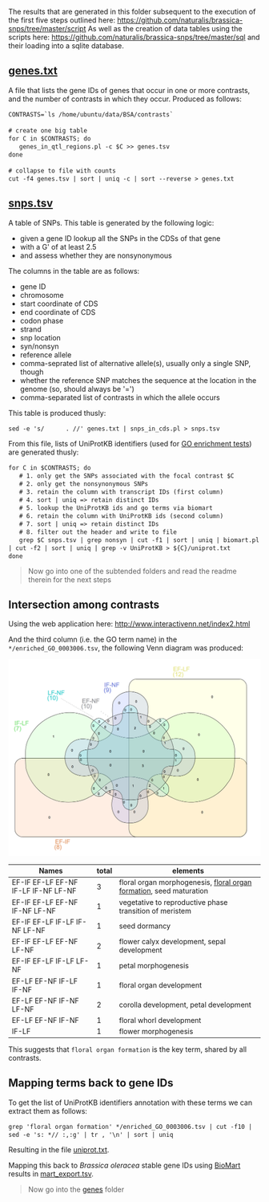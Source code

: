 The results that are generated in this folder subsequent to the execution of the 
first five steps outlined here: https://github.com/naturalis/brassica-snps/tree/master/script
As well as the creation of data tables using the scripts here: https://github.com/naturalis/brassica-snps/tree/master/sql
and their loading into a sqlite database.

## [genes.txt](genes.txt)

A file that lists the gene IDs of genes that occur in one or more contrasts, and the
number of contrasts in which they occur. Produced as follows:

```shell
CONTRASTS=`ls /home/ubuntu/data/BSA/contrasts`

# create one big table
for C in $CONTRASTS; do 
   genes_in_qtl_regions.pl -c $C >> genes.tsv
done

# collapse to file with counts
cut -f4 genes.tsv | sort | uniq -c | sort --reverse > genes.txt
```

## [snps.tsv](snps.tsv)

A table of SNPs. This table is generated by the following logic:

- given a gene ID lookup all the SNPs in the CDSs of that gene
- with a G' of at least 2.5
- and assess whether they are nonsynonymous

The columns in the table are as follows:

- gene ID
- chromosome
- start coordinate of CDS
- end coordinate of CDS
- codon phase
- strand
- snp location
- syn/nonsyn
- reference allele
- comma-seprated list of alternative allele(s), usually only a single SNP, though
- whether the reference SNP matches the sequence at the location in the genome (so, should always be '=')
- comma-separated list of contrasts in which the allele occurs

This table is produced thusly:

```shell
sed -e 's/      . //' genes.txt | snps_in_cds.pl > snps.tsv
```

From this file, lists of UniProtKB identifiers (used for 
[GO enrichment tests](http://bioinfo.cau.edu.cn/agriGO)) are generated thusly:

```shell
for C in $CONTRASTS; do
   # 1. only get the SNPs associated with the focal contrast $C
   # 2. only get the nonsynonymous SNPs
   # 3. retain the column with transcript IDs (first column)
   # 4. sort | uniq => retain distinct IDs
   # 5. lookup the UniProtKB ids and go terms via biomart
   # 6. retain the column with UniProtKB ids (second column)
   # 7. sort | uniq => retain distinct IDs
   # 8. filter out the header and write to file 
   grep $C snps.tsv | grep nonsyn | cut -f1 | sort | uniq | biomart.pl | cut -f2 | sort | uniq | grep -v UniProtKB > ${C}/uniprot.txt
done
```

> Now go into one of the subtended folders and read the readme therein for the next steps

## Intersection among contrasts

Using the web application here: http://www.interactivenn.net/index2.html

And the third column (i.e. the GO term name) in the `*/enriched_GO_0003006.tsv`, the
following Venn diagram was produced:

![](venn.png)

| Names | total | elements |
|-------|-------|----------|
| EF-IF EF-LF EF-NF IF-LF IF-NF LF-NF | 3 | floral organ morphogenesis, [floral organ formation](http://www.informatics.jax.org/vocab/gene_ontology/GO:0048449), seed maturation |
| EF-IF EF-LF EF-NF IF-NF LF-NF | 1 | vegetative to reproductive phase transition of meristem |
| EF-IF EF-LF IF-LF IF-NF LF-NF | 1 | seed dormancy |
| EF-IF EF-LF EF-NF LF-NF | 2 | flower calyx development, sepal development |
| EF-IF EF-LF IF-LF LF-NF | 1 | petal morphogenesis |
| EF-LF EF-NF IF-LF IF-NF | 1 | floral organ development |
| EF-LF EF-NF IF-NF LF-NF | 2 | corolla development, petal development |
| EF-LF EF-NF IF-NF | 1 | floral whorl development |
| IF-LF | 1 | flower morphogenesis |

This suggests that `floral organ formation` is the key term, shared by all contrasts. 

## Mapping terms back to gene IDs

To get the list of UniProtKB identifiers annotation with these terms we can extract them as follows:

```shell
grep 'floral organ formation' */enriched_GO_0003006.tsv | cut -f10 | sed -e 's: *// :,:g' | tr , '\n' | sort | uniq
```

Resulting in the file [uniprot.txt](uniprot.txt).

Mapping this back to _Brassica oleracea_ stable gene IDs using [BioMart](https://plants.ensembl.org/biomart/martview) results
in [mart_export.tsv](mart_export.tsv).

> Now go into the [genes](genes) folder
